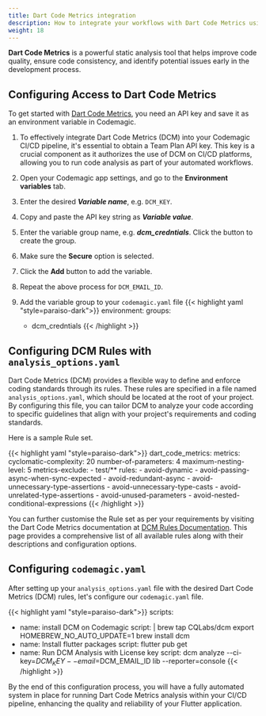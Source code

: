 ```yaml
---
title: Dart Code Metrics integration
description: How to integrate your workflows with Dart Code Metrics using codemagic.yaml
weight: 18
---
```


**Dart Code Metrics** is a powerful static analysis tool that helps improve code quality, ensure code consistency, and identify potential issues early in the development process. 

## Configuring Access to Dart Code Metrics

To get started with [Dart Code Metrics](https://dcm.dev/), you need an API key and save it as an environment variable in Codemagic.

1. To effectively integrate Dart Code Metrics (DCM) into your Codemagic CI/CD pipeline, it's essential to obtain a Team Plan API key. This key is a crucial component as it authorizes the use of DCM on CI/CD platforms, allowing you to run code analysis as part of your automated workflows.
2. Open your Codemagic app settings, and go to the **Environment variables** tab.
3. Enter the desired **_Variable name_**, e.g. `DCM_KEY`.
4. Copy and paste the API key string as **_Variable value_**.
5. Enter the variable group name, e.g. **_dcm_credntials_**. Click the button to create the group.
6. Make sure the **Secure** option is selected.
7. Click the **Add** button to add the variable.
8. Repeat the above process for `DCM_EMAIL_ID`.

9. Add the variable group to your `codemagic.yaml` file
{{< highlight yaml "style=paraiso-dark">}}
  environment:
    groups:
      - dcm_credntials
{{< /highlight >}}

## Configuring DCM Rules with `analysis_options.yaml`
Dart Code Metrics (DCM) provides a flexible way to define and enforce coding standards through its rules. These rules are specified in a file named `analysis_options.yaml`, which should be located at the root of your project. By configuring this file, you can tailor DCM to analyze your code according to specific guidelines that align with your project's requirements and coding standards.

Here is a sample Rule set.

{{< highlight yaml "style=paraiso-dark">}}
  dart_code_metrics:
    metrics:
        cyclomatic-complexity: 20
        number-of-parameters: 4
        maximum-nesting-level: 5
    metrics-exclude:
        - test/**
    rules:
        - avoid-dynamic
        - avoid-passing-async-when-sync-expected
        - avoid-redundant-async
        - avoid-unnecessary-type-assertions
        - avoid-unnecessary-type-casts
        - avoid-unrelated-type-assertions
        - avoid-unused-parameters
        - avoid-nested-conditional-expressions
{{< /highlight >}}

You can further customise the Rule set as per your requirements by visiting the Dart Code Metrics documentation at [DCM Rules Documentation](https://dcm.dev/docs/rules/). This page provides a comprehensive list of all available rules along with their descriptions and configuration options.


## Configuring `codemagic.yaml`

After setting up your `analysis_options.yaml` file with the desired Dart Code Metrics (DCM) rules, let's configure our `codemagic.yaml` file.

{{< highlight yaml "style=paraiso-dark">}}
scripts:
  - name: install DCM on Codemagic
    script: | 
      brew tap CQLabs/dcm
      export HOMEBREW_NO_AUTO_UPDATE=1
      brew install dcm
  - name: Install flutter packages
    script: flutter pub get
  - name: Run DCM Analysis with License key
    script: dcm analyze --ci-key=$DCM_KEY --email=$DCM_EMAIL_ID lib --reporter=console
{{< /highlight >}}

By the end of this configuration process, you will have a fully automated system in place for running Dart Code Metrics analysis within your CI/CD pipeline, enhancing the quality and reliability of your Flutter application.
